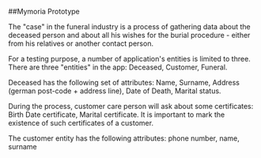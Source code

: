 ##Mymoria Prototype

The "case" in the funeral industry is a process of gathering data about the deceased person and about all his wishes for the burial procedure - either from his relatives or another contact person.

For a testing purpose, a number of application's entities is limited to three. There are three "entities" in the app: Deceased, Customer, Funeral.

Deceased has the following set of attributes: Name, Surname, Address (german post-code + address line), Date of Death, Marital status.

During the process, customer care person will ask about some certificates: Birth Date certificate, Marital certificate. It is important to mark the existence of such certificates of a customer.

The customer entity has the following attributes: phone number, name, surname